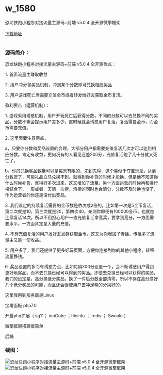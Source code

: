 # w_1580
恐龙快跑小程序对接流量主源码+前端 v5.0.4 全开源微擎框架
<br/></br>
[下载地址](https://www.uuid2.com/1580.html "下载地址")
<br/></br>
<h3>源码简介：</h3>
<p>恐龙快跑小程序对接流量主源码+前端 v5.0.4 全开源优点：<p>
<p>1. 首页流量主赚取收益<p>
<p>2. 用户冲分领奖品机制，冲到某个分数即可兑换相应奖品<p>
<p>3. 用户游戏死亡后需要充值金币或者转发给好友获取金币复活。<p>
<p>盈利要点（运营机制）：<p>
<p>1. 游戏采用诱惑机制，用户开玩死亡后获得分数，不同的分数可以去兑换不同的奖品。分数不够会提示用户差多少，这时候就会诱惑用户复活，复活需要金币，而金币需要充值。<p>
<p>2. 这里面要注意两点，<p>
<p>a，只要你分数和奖品设置的合理，大部分用户都需要充值复活几次才可以达到相应分数，肯定有收益，更何况有的人看见还差200分，充值复活跑了几十分就又死亡了。<p>
<p>b，你的兑换奖品数量可以是每天有限的，先到先得，这个类似于夺宝玩法，达到分数迟了，可能礼品立马兑换不到，就得到你补货的时候才能换，但是他不知道你什么时候补货，就得好多次进来，这又增加了流量。另一方面运营的时候再和排行榜结合下，一周或者一天清一次榜，清榜的同时也会清分，分数不及时换也没了，作为运营者的你还是没付出奖品。<p>
<p>3. 我们设定的持续复活需要的金币数是依次成2倍的，比如第一次是5金币复活，第二次就是10，第三次就是20，第四次40，亲测你即便有100000金币，也就是连续复活14次。所以不用担心用户一直充值复活拿高奖，要拿到高分，一方面需要水平，一方面肯定是大量的充值。<p>
<p>4. 不想充值复活的用户发好友发群获取金币，这又为你增加了传播，传播多了流量主又是一份收益。<p>
<p>5. 用户多了，我们还提供了更多好玩页面，方便你连接到你的其他小程序，转移流量挣钱。<p>
<p>6. 奖品设置的多而有诱惑力点，比如每隔300分设置一个，会不断诱惑用户得到更好地奖品，而不去兑换已经可以得到的奖品。即便去兑换已经可以获得的奖品，我们的设定是，高分换低分奖品，换了一件后分数全部清零，所以不存在高分换好几个低分奖品的可能，而且还会促使用户去冲足够的分换好的。<p>
<p>这里我用到服务器是Linux<p>
<p>宝塔面板 php7.0<p>
<p>开启php扩展（ sg11； ionCube ；fileinfo ； redis ； Swoole ）<p>
<p>微擎框架搭建很简单<p>
<p>后端<p>
<h3>截图：</h3>
<img src="https://www.uuid2.com/wp-content/uploads/img/202109/6e8c1b2656.jpg" alt="恐龙快跑小程序对接流量主源码+前端 v5.0.4 全开源微擎框架"><img src="https://www.uuid2.com/wp-content/uploads/img/202109/6394795348.jpg" alt="恐龙快跑小程序对接流量主源码+前端 v5.0.4 全开源微擎框架">
